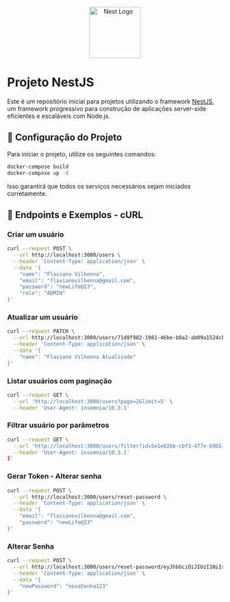 <p align="center">
  <a href="http://nestjs.com/" target="blank"><img src="https://nestjs.com/img/logo-small.svg" width="120" alt="Nest Logo" /></a>
</p>

# Projeto NestJS

Este é um repositório inicial para projetos utilizando o framework [NestJS](https://github.com/nestjs/nest), um framework progressivo para construção de aplicações server-side eficientes e escaláveis com Node.js.

## 🚀 Configuração do Projeto

Para iniciar o projeto, utilize os seguintes comandos:

```bash
docker-compose build
docker-compose up -d
```

Isso garantirá que todos os serviços necessários sejam iniciados corretamente.


## 🔗 Endpoints e Exemplos - cURL

### Criar um usuário
```bash
curl --request POST \
  --url http://localhost:3000/users \
  --header 'Content-Type: application/json' \
  --data '{
	"name": "Flaviano Vilhenna",
	"email": "flavianovilhenna@gmail.com",
	"password": "newLife@23",
	"role": "ADMIN"
}'
```

### Atualizar um usuário
```bash
curl --request PATCH \
  --url http://localhost:3000/users/71d8f982-1981-46be-b0a2-ab09a1524cb7 \
  --header 'Content-Type: application/json' \
  --data '{
	"name": "Flaviano Vilhenna Atualizado"
}'
```

### Listar usuários com paginação
```bash
curl --request GET \
  --url 'http://localhost:3000/users?page=2&limit=5' \
  --header 'User-Agent: insomnia/10.3.1'
```

### Filtrar usuário por parâmetros
```bash
curl --request GET \
  --url 'http://localhost:3000/users/filter?id=5e1e82bb-cbf3-477e-b9b5-04cec9b1be8a' \
  --header 'User-Agent: insomnia/10.3.1'
}'
```

### Gerar Token - Alterar senha
```bash
curl --request POST \
  --url http://localhost:3000/users/reset-password \
  --header 'Content-Type: application/json' \
  --data '{
	"email": "flavianovilhenna@gmail.com",
	"password": "newLife@23"
}'
```

### Alterar Senha
```bash
curl --request POST \
  --url http://localhost:3000/users/reset-password/eyJhbGciOiJIUzI1NiIsInR5cCI6IkpXVCJ9.eyJ1c2VySWQiOiJjZmQ0ZGY2Ny1kNWQzLTQyNmItODQ4Zi1hM2ZmMWU5Y2FiMTMiLCJpYXQiOjE3Mzk3NDY0OTAsImV4cCI6MTczOTc1MDA5MH0.czK_5lKqjG4XlnrcZYSzYHmTfgUUUuTlVIw3fsN2TN4 \
  --header 'Content-Type: application/json' \
  --data '{
	"newPassword": "novaSenha123"
}'
```